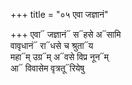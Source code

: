 +++
title = "०५ एवा जज्ञानं"

+++
एवा᳓ जज्ञानं᳓ स᳓हसे अ᳓सामि  
वावृधानं᳓ रा᳓धसे च श्रुता᳓य  
महा᳓म् उग्र᳓म् अ᳓वसे विप्र नून᳓म्  
आ᳓ विवासेम वृत्रतू᳓रियेषु